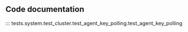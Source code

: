 
## Code documentation


::: tests.system.test_cluster.test_agent_key_polling.test_agent_key_polling
